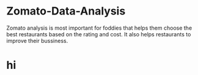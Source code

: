 # Zomato-Data-Analysis
Zomato analysis is most important for foddies that helps them choose the best restaurants based on the rating and cost. It also helps restaurants to improve their bussiness. 
# **hi**
